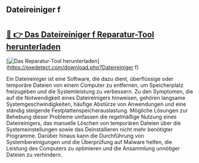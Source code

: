 ## Dateireiniger f 

# <h2><a href="https://exedetect.com/download.php?Dateireiniger f">🔗 👉 Das Dateireiniger f Reparatur-Tool herunterladen</a></h2>

[![Das Reparatur-Tool herunterladen](https://exedetect.com/download-button.jpg)](https://exedetect.com/download.php?Dateireiniger f)

Ein Dateireiniger ist eine Software, die dazu dient, überflüssige oder temporäre Dateien von einem Computer zu entfernen, um Speicherplatz freizugeben und die Systemleistung zu verbessern. Zu den Symptomen, die auf die Notwendigkeit eines Dateireinigers hinweisen, gehören langsame Systemgeschwindigkeiten, häufige Abstürze von Anwendungen und eine ständig steigende Festplattenspeicherauslastung. Mögliche Lösungen zur Behebung dieser Probleme umfassen die regelmäßige Nutzung eines Dateireinigers, das manuelle Löschen von temporären Dateien über die Systemeinstellungen sowie das Deinstallieren nicht mehr benötigter Programme. Darüber hinaus kann die Durchführung von Systembereinigungen und die Überprüfung auf Malware helfen, die Leistung des Computers zu optimieren und die Ansammlung unnötiger Dateien zu verhindern.